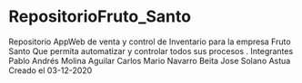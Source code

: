 # RepositorioFruto_Santo
Repositorio AppWeb de venta y control de Inventario para la empresa Fruto Santo 
Que permita automatizar  y controlar todos sus procesos .
Integrantes
Pablo Andrés Molina Aguilar
Carlos Mario Navarro Beita
Jose  Solano Astua
Creado el 03-12-2020

